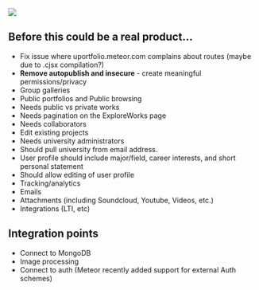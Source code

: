 <img src='https://codeship.com/projects/a19a4bd0-b650-0133-d543-527a54f9b7b1/status?branch=master'/>

## Before this could be a real product...
- Fix issue where uportfolio.meteor.com complains about routes (maybe due to .cjsx compilation?)
- **Remove autopublish and insecure** - create meaningful permissions/privacy
- Group galleries
- Public portfolios and Public browsing
- Needs public vs private works
- Needs pagination on the ExploreWorks page
- Needs collaborators
- Edit existing projects
- Needs university administrators
- Should pull university from email address.
- User profile should include major/field, career interests, and short personal statement
- Should allow editing of user profile
- Tracking/analytics
- Emails
- Attachments (including Soundcloud, Youtube, Videos, etc.)
- Integrations (LTI, etc)

## Integration points
- Connect to MongoDB
- Image processing
- Connect to auth (Meteor recently added support for external Auth schemes)